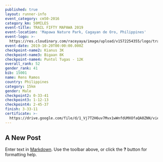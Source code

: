 ```yaml
---
published: true
layout: runner-info
event_category: cm50-2016
category_km: 50MILES
event-title: TRAIL FIFTY MAPAWA 2019
event-location: 'Mapawa Nature Park, Cagayan de Oro, Philippines'
event-logo: >-
  https://res.cloudinary.com/raceyaya/image/upload/v1572254355/logo/trail-fifty-mapawa_fizjmb.jpg
event-date: 2019-10-20T00:00:00.000Z
checkpoint-name2: Kianus 3K
checkpoint-name3: Bigaan 8K
checkpoint-name4: Puntol Tugas - 12K
overall_rank: 52
gender_rank: 41
bib: 15001
name: Rens Ramos
country: Philippines
category: 15km
gender: Male
checkpoint2: 0-33-41
checkpoint3: 1-12-13
checkpoint4: 2-45-37
finish: 3-33-11
certificate: >-
  https://drive.google.com/file/d/1_Vj7T2H6uv7Mvx1wWnfdUMXOfaQA0ZNN/view?usp=sharing
---
```

## A New Post

Enter text in [Markdown](http://daringfireball.net/projects/markdown/). Use the toolbar above, or click the **?** button for formatting help.
